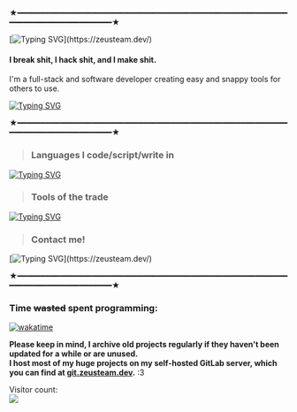 ★━━━━━━━━━━━━━━━━━━━━━━━━━━━━━━━━━━━━━━━━━━━━━━━━━━━━━━━━━━━━━━━━━━━━━━━━━━━━━━━━★  

[![Typing SVG](http://readme-typing-svg.herokuapp.com?font=JetBrains+Mono&pause=1000&color=8200FF&random=false&width=435&lines=Hiiii%2C+I'm+Nova!)](https://zeusteam.dev/)  

#### I break shit, I hack shit, and I make shit.  
I'm a full-stack and software developer creating easy and snappy tools for others to use.  

[![Typing SVG](http://readme-typing-svg.herokuapp.com?font=JetBrains+Mono&pause=1000&color=8200FF&random=false&width=435&lines=zeusteam.dev)](https://zeusteam.dev/)  

★━━━━━━━━━━━━━━━━━━━━━━━━━━━━━━━━━━━━━━━━━━━━━━━━━━━━━━━━━━━━━━━━━━━━━━━━━━━━━━━━★  

> ### Languages I code/script/write in 
[![Typing SVG](http://readme-typing-svg.herokuapp.com?font=JetBrains+Mono&pause=1000&color=8200FF&random=false&width=435&lines=TypeScript;Rust;JavaScript;Python;HTML;CSS;C%23;C%2B%2B;Shell%20%28lol%29)](https://zeusteam.dev/)  

> ### Tools of the trade
[![Typing SVG](http://readme-typing-svg.herokuapp.com?font=JetBrains+Mono&pause=1000&color=8200FF&random=false&width=435&lines=JetBrains%20Fleet;RustRover;WebStorm;IntelliJ%20IDEA%20Ultimate;Rider;PyCharm)](https://zeusteam.dev/)  

> ### Contact me!
[![Typing SVG](http://readme-typing-svg.herokuapp.com?font=JetBrains+Mono&pause=1000&color=8200FF&random=false&width=435&lines=Keybase%3A%20%40novadev;Matrix%3A%20%40nova%3Azeusteam.dev;Email%3A%20nova%40zeusteam.dev;)](https://zeusteam.dev/)  

★━━━━━━━━━━━━━━━━━━━━━━━━━━━━━━━━━━━━━━━━━━━━━━━━━━━━━━━━━━━━━━━━━━━━━━━━━━━━━━━━★  

### Time ~~wasted~~ spent programming:  
[![wakatime](https://wakatime.com/badge/user/c3c06fea-1020-4c8b-ac54-80f26dcf4d7e.svg)](https://wakatime.com/@c3c06fea-1020-4c8b-ac54-80f26dcf4d7e)

**Please keep in mind, I archive old projects regularly if they haven't been updated for a while or are unused.**  
**I host most of my huge projects on my self-hosted GitLab server, which you can find at [git.zeusteam.dev](https://git.zeusteam.dev/).** :3  

Visitor count:  
<img align="left" src="https://profile-counter.glitch.me/LunarN0v4/count.svg" />  
